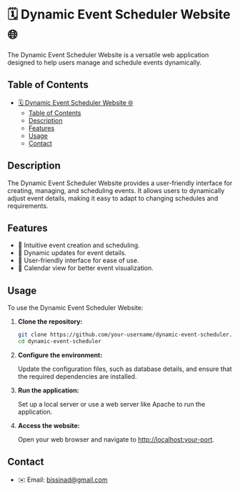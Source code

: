 # 🗓️ Dynamic Event Scheduler Website 🌐

The Dynamic Event Scheduler Website is a versatile web application designed to help users manage and schedule events dynamically.

## Table of Contents

- [🗓️ Dynamic Event Scheduler Website 🌐](#-dynamic-event-scheduler-website-)
  - [Table of Contents](#table-of-contents)
  - [Description](#description)
  - [Features](#features)
  - [Usage](#usage)
  - [Contact](#contact)

## Description

The Dynamic Event Scheduler Website provides a user-friendly interface for creating, managing, and scheduling events. It allows users to dynamically adjust event details, making it easy to adapt to changing schedules and requirements.

## Features

- 📅 Intuitive event creation and scheduling.
- 🔄 Dynamic updates for event details.
- 🚀 User-friendly interface for ease of use.
- 📆 Calendar view for better event visualization.

## Usage

To use the Dynamic Event Scheduler Website:

1. **Clone the repository:**

    ```bash
    git clone https://github.com/your-username/dynamic-event-scheduler.git
    cd dynamic-event-scheduler
    ```

2. **Configure the environment:**

    Update the configuration files, such as database details, and ensure that the required dependencies are installed.

3. **Run the application:**

    Set up a local server or use a web server like Apache to run the application.

4. **Access the website:**

    Open your web browser and navigate to [http://localhost:your-port](http://localhost:your-port).

## Contact

- ✉️ Email: bissinad@gmail.com


